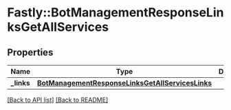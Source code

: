 # Fastly::BotManagementResponseLinksGetAllServices

## Properties

| Name | Type | Description | Notes |
| ---- | ---- | ----------- | ----- |
| **_links** | [**BotManagementResponseLinksGetAllServicesLinks**](BotManagementResponseLinksGetAllServicesLinks.md) |  | [optional] |

[[Back to API list]](../../README.md#endpoints) [[Back to README]](../../README.md)

